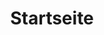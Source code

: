 ---
title: Startseite
onpage_menu: true
headline:

content:
    items: '@self.modular'
    order:
        by: default
        dir: asc
        custom:
            - _header
            - _about
---